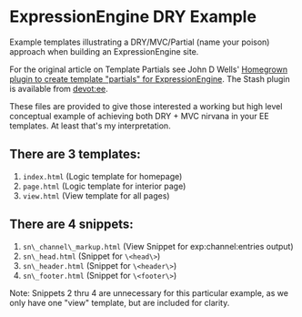 ExpressionEngine DRY Example
============================

Example templates illustrating a DRY/MVC/Partial (name your poison) approach when building an ExpressionEngine site.

For the original article on Template Partials see John D Wells' [Homegrown plugin to create template "partials" for ExpressionEngine](http://johndwells.com/blog/homegrown-plugin-to-create-template-partials-for-expressionengine). The Stash plugin is available from [devot:ee](http://devot-ee.com/add-ons/stash).

These files are provided to give those interested a working but high level conceptual example of achieving both DRY + MVC nirvana in your EE templates. At least that's my interpretation.

There are 3 templates:
----------------------

1. `index.html` (Logic template for homepage)
2. `page.html` (Logic template for interior page)
3. `view.html` (View template for all pages)

There are 4 snippets:
---------------------

1. `sn\_channel\_markup.html` (View Snippet for exp:channel:entries output)
2. `sn\_head.html` (Snippet for `\<head\>`)
3. `sn\_header.html` (Snippet for `\<header\>`)
4. `sn\_footer.html` (Snippet for `\<footer\>`)

Note: Snippets 2 thru 4 are unnecessary for this particular example, as we only have one "view" template, but are included for clarity.